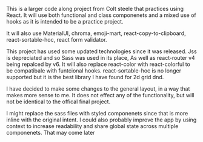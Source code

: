 This is a larger code along project from Colt steele that practices using React. It will use both functional and class componenets and a mixed use of hooks as it is intended to be a practice project.

It will also use MaterialUI, chroma, emoji-mart, react-copy-to-clipboard, react-sortable-hoc, react form validator.

This project has used some updated technologies since it was released. Jss is depreciated and so Sass was used in its place, As well as react-router v4 being repalced by v6. It will also replace react-color with react-colorful to be compatibale with funtcional hooks. react-sortable-hoc is no longer supported but it is the best library I have found for 2d grid dnd.

I have decided to make some changes to the general layout, in a way that makes more sense to me. It does not effect any of the functionality, but will not be identical to the offical final project.

I might replace the sass files with styled componenets since that is more inline with the original intent.
I could also probably improve the app by using context to increase readability and share global state across multiple componenets. That may come later